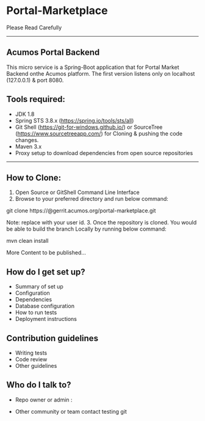 Portal-Marketplace            
==================
 Please Read Carefully 

----------------------
Acumos Portal Backend 
----------------------

This micro service is a Spring-Boot application that for
Portal Market Backend onthe Acumos platform.
The first version listens only on localhost (127.0.0.1) & port 8080.

Tools required: 
---------------
* JDK 1.8
* Spring STS 3.8.x (https://spring.io/tools/sts/all)
* Git Shell (https://git-for-windows.github.io/) or SourceTree (https://www.sourcetreeapp.com/) for Cloning & pushing the code changes.
* Maven 3.x
* Proxy setup to download dependencies from open source repositories

-------------
How to Clone: 
-------------
1. Open Source or GitShell Command Line Interface
2. Browse to your preferred directory and run below command:

git clone https://<userid>@gerrit.acumos.org/portal-marketplace.git

Note: replace with your user id.
3.  Once the repository is cloned.
You would be able to build the branch Locally by running below command:

 mvn clean install


 More Content to be published... 

How do I get set up? 
--------------------

* Summary of set up
* Configuration
* Dependencies
* Database configuration
* How to run tests
* Deployment instructions

Contribution guidelines 
-----------------------

* Writing tests
* Code review
* Other guidelines

Who do I talk to? 
-----------------

* Repo owner or admin :

* Other community or team contact
testing git

